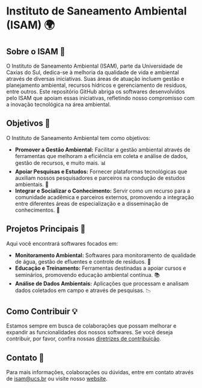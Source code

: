 # Instituto de Saneamento Ambiental (ISAM) 🌍

## Sobre o ISAM 🏢

O Instituto de Saneamento Ambiental (ISAM), parte da Universidade de Caxias do Sul, dedica-se à melhoria da qualidade de vida e ambiental através de diversas iniciativas. Suas áreas de atuação incluem gestão e planejamento ambiental, recursos hídricos e gerenciamento de resíduos, entre outros. Este repositório GitHub abriga os softwares desenvolvidos pelo ISAM que apoiam essas iniciativas, refletindo nosso compromisso com a inovação tecnológica na área ambiental.

## Objetivos 🎯

O Instituto de Saneamento Ambiental tem como objetivos:

- **Promover a Gestão Ambiental:** Facilitar a gestão ambiental através de ferramentas que melhoram a eficiência em coleta e análise de dados, gestão de recursos, e muito mais. 📊
- **Apoiar Pesquisas e Estudos:** Fornecer plataformas tecnológicas que auxiliam nossos pesquisadores e parceiros na condução de estudos ambientais. 🔬
- **Integrar e Socializar o Conhecimento:** Servir como um recurso para a comunidade acadêmica e parceiros externos, promovendo a integração entre diferentes áreas de especialização e a disseminação de conhecimentos. 🤝

## Projetos Principais 🌟

Aqui você encontrará softwares focados em:

- **Monitoramento Ambiental:** Softwares para monitoramento de qualidade de água, gestão de efluentes e controle de resíduos. 🌊
- **Educação e Treinamento:** Ferramentas destinadas a apoiar cursos e seminários, promovendo educação ambiental contínua. 📚
- **Análise de Dados Ambientais:** Aplicações que processam e analisam dados coletados em campo e através de pesquisas. 📉

## Como Contribuir 💡

Estamos sempre em busca de colaborações que possam melhorar e expandir as funcionalidades dos nossos softwares. Se você deseja contribuir, por favor, confira nossas [diretrizes de contribuição](#).

## Contato 📧

Para mais informações, colaborações ou dúvidas, entre em contato através de isam@ucs.br ou visite nosso [website](https://www.ucs.br/site/isam/o-instituto/).
